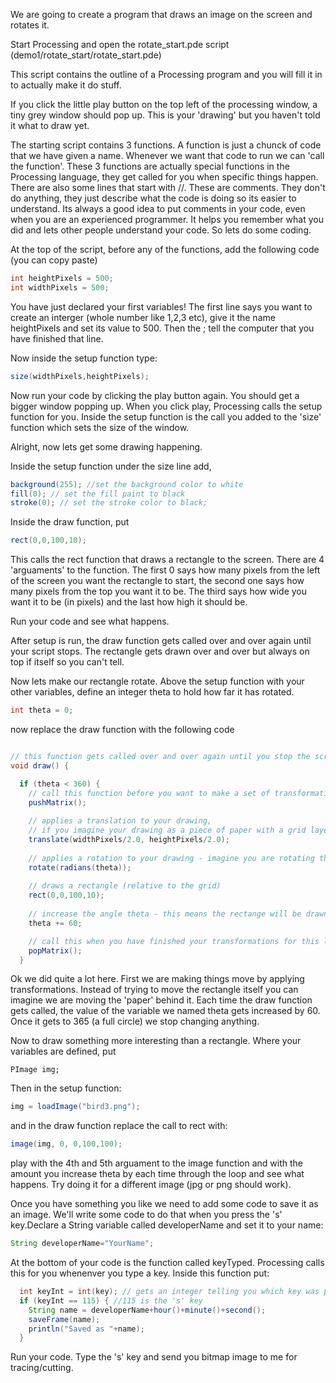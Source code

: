 We are going to create a program that draws an image on the screen and rotates it. 

Start Processing and open the rotate_start.pde script (demo1/rotate_start/rotate_start.pde)

This script contains the outline of a Processing program and you will fill it in to actually make it do stuff.

If you click the little play button on the top left of the processing window, a tiny grey window should pop up. This is your 'drawing' but you haven't told it what to draw yet.

The starting script contains 3 functions. A function is just a chunck of code that we have given a name. Whenever we want that code to run we can 'call the function'. These 3 functions are actually special functions in the Processing language, they get called for you when specific things happen. There are also some lines that start with //. These are comments. They don't do anything, they just describe what the code is doing so its easier to understand. Its always a good idea to put comments in your code, even when you are an experienced programmer. It helps you remember what you did and lets other people understand your code. So lets do some coding. 

At the top of the script, before any of the functions, add the following code (you can copy paste)

```java 
int heightPixels = 500; 
int widthPixels = 500; 
```

You have just declared your first variables! The first line says you want to create an interger (whole number like 1,2,3 etc), give it the name heightPixels and set its value to 500. Then the ; tell the computer that you have finished that line. 

Now inside the setup function type:

```java
size(widthPixels,heightPixels);
```

Now run your code by clicking the play button again. You should get a bigger window popping up. When you click play, Processing calls the setup function for you. Inside the setup function is the call you added to the 'size' function which sets the size of the window. 

Alright, now lets get some drawing happening.



Inside the setup function under the size line add,

```java
background(255); //set the background color to white
fill(0); // set the fill paint to black
stroke(0); // set the stroke color to black;
```

Inside the draw function, put

```java
rect(0,0,100,10);
```

This calls the rect function that draws a rectangle to the screen. There are 4 'arguaments' to the function. The first 0 says how many pixels from the left of the screen you want the rectangle to start, the second one says how many pixels from the top you want it to be. The third says how wide you want it to be (in pixels) and the last how high it should be.

Run your code and see what happens. 

After setup is run, the draw function gets called over and over again until your script stops. The rectangle gets drawn over and over but always on top if itself so you can't tell.

Now lets make our rectangle rotate. Above the setup function with your other variables, define an integer theta to hold how far it has rotated.

```java
int theta = 0;
```

now replace the draw function with the following code 

```java

// this function gets called over and over again until you stop the script
void draw() {

  if (theta < 360) {
    // call this function before you want to make a set of transformations to your drawing 
    pushMatrix(); 
  
    // applies a translation to your drawing, 
    // if you imagine your drawing as a piece of paper with a grid layed over it, then this corresponds to shifting the grid so its corner is now in the middle of the paper
    translate(widthPixels/2.0, heightPixels/2.0); 
  
    // applies a rotation to your drawing - imagine you are rotating the grid by the specified number of degrees
    rotate(radians(theta));
  
    // draws a rectangle (relative to the grid) 
    rect(0,0,100,10);
  
    // increase the angle theta - this means the rectange will be drawn rotated to a new angle the next time through the draw loop
    theta += 60;

    // call this when you have finished your transformations for this loop
    popMatrix();
  }
```

Ok we did quite a lot here. First we are making things move by applying transformations. Instead of trying to move the rectangle itself you can imagine we are moving the 'paper' behind it. Each time the draw function gets called, the value of the variable we named theta gets increased by 60. Once it gets to 365 (a full circle) we stop changing anything. 

Now to draw something more interesting than a rectangle. Where your variables are defined, put 

```
PImage img;
```

Then in the setup function:

```java
img = loadImage("bird3.png");
```

and in the draw function replace the call to rect with:

```java
image(img, 0, 0,100,100);
```

play with the 4th and 5th arguament to the image function and with the amount you increase theta by each time through the loop and see what happens. Try doing it for a different image (jpg or png should work). 

Once you have something you like we need to add some code to save it as an image. We'll write some code to do that when you press the 's' key.Declare a String variable called developerName and set it to your name:

```java
String developerName="YourName";
``` 

At the bottom of your code is the function called keyTyped. Processing calls this for you whenenver you type a key. Inside this function put:

```java
  int keyInt = int(key); // gets an integer telling you which key was pressed
  if (keyInt == 115) { //115 is the 's' key
    String name = developerName+hour()+minute()+second();
    saveFrame(name);
    println("Saved as "+name);
  }
```

Run your code. Type the 's' key and send you bitmap image to me for tracing/cutting.

















